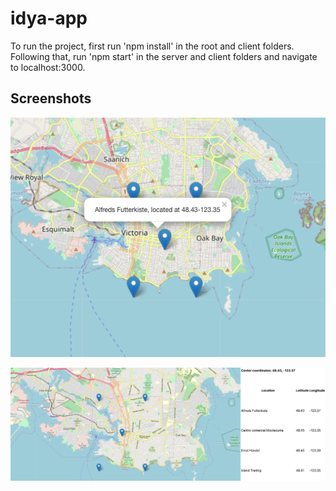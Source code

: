 # idya-app

To run the project, first run 'npm install' in the root and client folders. Following that, run 'npm start' in the server and client folders and navigate to localhost:3000.

## Screenshots

!["Screenshot of Markers"](https://github.com/SThiara/idya-app/blob/main/screenshots/closeup.png?raw=true)

!["Screenshot of App"](https://github.com/SThiara/idya-app/blob/main/screenshots/wideshot.png?raw=true)